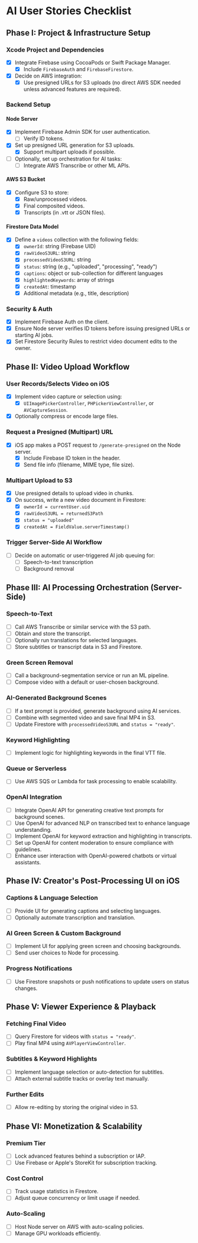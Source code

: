 # AI User Stories Checklist

## Phase I: Project & Infrastructure Setup

### Xcode Project and Dependencies
- [x] Integrate Firebase using CocoaPods or Swift Package Manager.
  - [x] Include `FirebaseAuth` and `FirebaseFirestore`.
- [x] Decide on AWS integration:
  - [x] Use presigned URLs for S3 uploads (no direct AWS SDK needed unless advanced features are required).

### Backend Setup

#### Node Server
- [x] Implement Firebase Admin SDK for user authentication.
  - [ ] Verify ID tokens.
- [x] Set up presigned URL generation for S3 uploads.
  - [x] Support multipart uploads if possible.
- [ ] Optionally, set up orchestration for AI tasks:
  - [ ] Integrate AWS Transcribe or other ML APIs.

#### AWS S3 Bucket
- [x] Configure S3 to store:
  - [x] Raw/unprocessed videos.
  - [x] Final composited videos.
  - [x] Transcripts (in .vtt or JSON files).

#### Firestore Data Model
- [x] Define a `videos` collection with the following fields:
  - [x] `ownerId`: string (Firebase UID)
  - [x] `rawVideoS3URL`: string
  - [x] `processedVideoS3URL`: string
  - [x] `status`: string (e.g., "uploaded", "processing", "ready")
  - [x] `captions`: object or sub-collection for different languages
  - [x] `highlightedKeywords`: array of strings
  - [x] `createdAt`: timestamp
  - [x] Additional metadata (e.g., title, description)

### Security & Auth
- [x] Implement Firebase Auth on the client.
- [x] Ensure Node server verifies ID tokens before issuing presigned URLs or starting AI jobs.
- [x] Set Firestore Security Rules to restrict video document edits to the owner.

## Phase II: Video Upload Workflow

### User Records/Selects Video on iOS
- [x] Implement video capture or selection using:
  - [x] `UIImagePickerController`, `PHPickerViewController`, or `AVCaptureSession`.
- [x] Optionally compress or encode large files.

### Request a Presigned (Multipart) URL
- [x] iOS app makes a POST request to `/generate-presigned` on the Node server.
  - [x] Include Firebase ID token in the header.
  - [x] Send file info (filename, MIME type, file size).

### Multipart Upload to S3
- [x] Use presigned details to upload video in chunks.
- [x] On success, write a new video document in Firestore:
  - [x] `ownerId = currentUser.uid`
  - [x] `rawVideoS3URL = returnedS3Path`
  - [x] `status = "uploaded"`
  - [x] `createdAt = FieldValue.serverTimestamp()`

### Trigger Server-Side AI Workflow
- [ ] Decide on automatic or user-triggered AI job queuing for:
  - [ ] Speech-to-text transcription
  - [ ] Background removal

## Phase III: AI Processing Orchestration (Server-Side)

### Speech-to-Text
- [ ] Call AWS Transcribe or similar service with the S3 path.
- [ ] Obtain and store the transcript.
- [ ] Optionally run translations for selected languages.
- [ ] Store subtitles or transcript data in S3 and Firestore.

### Green Screen Removal
- [ ] Call a background-segmentation service or run an ML pipeline.
- [ ] Compose video with a default or user-chosen background.

### AI-Generated Background Scenes
- [ ] If a text prompt is provided, generate background using AI services.
- [ ] Combine with segmented video and save final MP4 in S3.
- [ ] Update Firestore with `processedVideoS3URL` and `status = "ready"`.

### Keyword Highlighting
- [ ] Implement logic for highlighting keywords in the final VTT file.

### Queue or Serverless
- [ ] Use AWS SQS or Lambda for task processing to enable scalability.

### OpenAI Integration
- [ ] Integrate OpenAI API for generating creative text prompts for background scenes.
- [ ] Use OpenAI for advanced NLP on transcribed text to enhance language understanding.
- [ ] Implement OpenAI for keyword extraction and highlighting in transcripts.
- [ ] Set up OpenAI for content moderation to ensure compliance with guidelines.
- [ ] Enhance user interaction with OpenAI-powered chatbots or virtual assistants.

## Phase IV: Creator's Post-Processing UI on iOS

### Captions & Language Selection
- [ ] Provide UI for generating captions and selecting languages.
- [ ] Optionally automate transcription and translation.

### AI Green Screen & Custom Background
- [ ] Implement UI for applying green screen and choosing backgrounds.
- [ ] Send user choices to Node for processing.

### Progress Notifications
- [ ] Use Firestore snapshots or push notifications to update users on status changes.

## Phase V: Viewer Experience & Playback

### Fetching Final Video
- [ ] Query Firestore for videos with `status = "ready"`.
- [ ] Play final MP4 using `AVPlayerViewController`.

### Subtitles & Keyword Highlights
- [ ] Implement language selection or auto-detection for subtitles.
- [ ] Attach external subtitle tracks or overlay text manually.

### Further Edits
- [ ] Allow re-editing by storing the original video in S3.

## Phase VI: Monetization & Scalability

### Premium Tier
- [ ] Lock advanced features behind a subscription or IAP.
- [ ] Use Firebase or Apple's StoreKit for subscription tracking.

### Cost Control
- [ ] Track usage statistics in Firestore.
- [ ] Adjust queue concurrency or limit usage if needed.

### Auto-Scaling
- [ ] Host Node server on AWS with auto-scaling policies.
- [ ] Manage GPU workloads efficiently. 